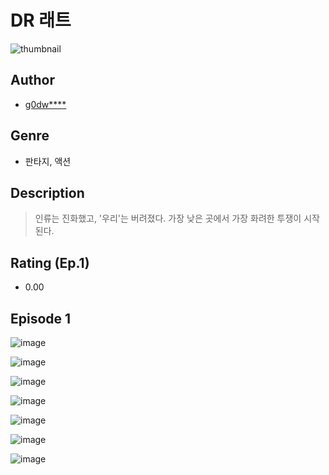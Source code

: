 # DR 래트
![thumbnail](https://image-comic.pstatic.net/user_contents_data/challenge_comic/2023/05/24/upload_3991087808771142197_480x623.jpeg)

## Author
- [g0dw****](https://comic.naver.com/artistTitle?id=367069)

## Genre
- 판타지, 액션

## Description
> 인류는 진화했고, '우리'는 버려졌다. 가장 낮은 곳에서 가장 화려한 투쟁이 시작된다.


## Rating (Ep.1)
- 0.00

## Episode 1
![image](https://image-comic.pstatic.net/user_contents_data/challenge_comic/2023/05/24/367069/upload_3761404214034654264.jpeg)

![image](https://image-comic.pstatic.net/user_contents_data/challenge_comic/2023/05/24/367069/upload_7161112846769665081.jpeg)

![image](https://image-comic.pstatic.net/user_contents_data/challenge_comic/2023/05/24/367069/upload_7221297909922293305.jpeg)

![image](https://image-comic.pstatic.net/user_contents_data/challenge_comic/2023/05/24/367069/upload_3486174678118117683.jpeg)

![image](https://image-comic.pstatic.net/user_contents_data/challenge_comic/2023/05/24/367069/upload_3833236399666258993.jpeg)

![image](https://image-comic.pstatic.net/user_contents_data/challenge_comic/2023/05/24/367069/upload_3474866179672192049.jpeg)

![image](https://image-comic.pstatic.net/user_contents_data/challenge_comic/2023/05/24/367069/upload_3690811186648265573.jpeg)
